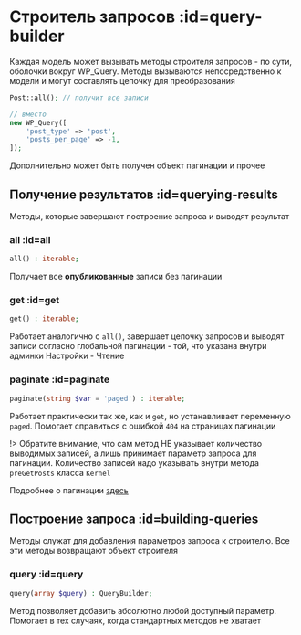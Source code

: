 # Строитель запросов :id=query-builder

Каждая модель может вызывать методы строителя запросов - по сути, оболочки вокруг WP_Query. Методы вызываются непосредственно к модели и могут составлять цепочку для преобразования

```php
Post::all(); // получит все записи

// вместо
new WP_Query([
    'post_type' => 'post',
    'posts_per_page' => -1,
]);
```

Дополнительно может быть получен объект пагинации и прочее

## Получение результатов :id=querying-results

Методы, которые завершают построение запроса и выводят результат

### all :id=all

```php
all() : iterable;
```

Получает все **опубликованные** записи без пагинации

### get :id=get

```php
get() : iterable;
```

Работает аналогично с `all()`, завершает цепочку запросов и выводят записи согласно глобальной пагинации - той, что указана внутри админки Настройки - Чтение

### paginate :id=paginate

```php
paginate(string $var = 'paged') : iterable;
```

Работает практически так же, как и `get`, но устанавливает переменную `paged`. Помогает справиться с ошибкой `404` на страницах пагинации

!> Обратите внимание, что сам метод НЕ указывает количество выводимых записей, а лишь принимает параметр запроса для пагинации. Количество записей надо указывать внутри метода `preGetPosts` класса `Kernel`

Подробнее о пагинации [здесь](/advanced/pagination.md)

## Построение запроса :id=building-queries

Методы служат для добавления параметров запроса к строителю. Все эти методы возвращают объект строителя

### query :id=query

```php
query(array $query) : QueryBuilder;
```

Метод позволяет добавить абсолютно любой доступный параметр. Помогает в тех случаях, когда стандартных методов не хватает
